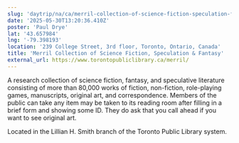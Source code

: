 ```yaml
---
slug: 'daytrip/na/ca/merril-collection-of-science-fiction-speculation-fantasy'
date: '2025-05-30T13:20:36.410Z'
poster: 'Paul Drye'
lat: '43.657984'
lng: '-79.398193'
location: '239 College Street, 3rd floor, Toronto, Ontario, Canada'
title: 'Merril Collection of Science Fiction, Speculation & Fantasy'
external_url: https://www.torontopubliclibrary.ca/merril/
---
```

A research collection of science fiction, fantasy, and speculative literature consisting of more than 80,000 works of fiction, non-fiction, role-playing games, manuscripts, original art, and correspondence. Members of the public can take any item may be taken to its reading room after filling in a brief form and showing some ID. They do ask that you call ahead if you want to see original art.

Located in the Lillian H. Smith branch of the Toronto Public Library system.